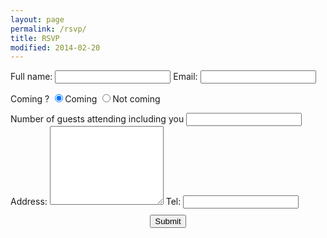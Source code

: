 ```yaml
---
layout: page
permalink: /rsvp/
title: RSVP
modified: 2014-02-20
---
```

<script src="{{ site.url }}/assets/js/vendor/h5f.min.js"></script>

<form markdown="0" action="https://docs.google.com/forms/d/1_K5UATic7NrNF3kJKgF0G6kb-raqZLQBkR9AEtmf5fM/formResponse" method="POST" id="ss-form" target="_self" onsubmit="">
<label for="entry_1006834607">
Full name:
<input type="text" name="entry.1006834607" value="" class="ss-q-short" id="entry_1006834607" dir="auto" aria-label="Full name  " aria-required="true" required="" >
</label>
<label for="entry_1023119450">
Email: <input type="email" name="entry.1023119450" value="" class="ss-q-short" id="entry_1023119450" dir="auto" aria-label="Email  Email address invalid" aria-required="true" required="" title="Email address invalid">
</label>

<label>Coming ?</label>
<label class="radio" for="entry_1142779736">
<input type="radio" name="entry.1142779736" value="Coming" id="group_1142779736_1" role="radio" class="ss-q-radio valid" aria-label="Coming" required="" aria-required="true" checked>Coming
</label>
<label class="radio" for="entry_1142779736">
<input type="radio" name="entry.1142779736" value="Not coming" id="group_1142779736_2" role="radio" class="ss-q-radio valid" aria-label="Not coming" required="" aria-required="true">Not coming
</label>

<label for="entry_1399220995">
Number of guests attending including you <input type="number" name="entry.1399220995" value="" class="ss-q-short" id="entry_1399220995" dir="auto" aria-label="Number of guest including you  This must be a number greater or equal to 0" aria-required="true" required="" step="any" min="0.0" aria-valuemin="0.0" title="This must be a number greater or equal to 0">
</label>
<label for="entry_1124372142">
Address:
<textarea name="entry.1124372142" rows="8" cols="0" class="ss-q-long valid" id="entry_1124372142" dir="auto" aria-label="Address This is to send you your invitation "></textarea>
</label>
<label for="entry_761390467">
Tel: <input type="text" name="entry.761390467" value="" class="ss-q-short valid" id="entry_761390467" dir="auto" aria-label="Phone number Just in case " title="">
</label>

<input type="hidden" name="draftResponse" value="[]">
<input type="hidden" name="pageHistory" value="0">

<div style="width:100%;text-align:center; margin-top:10px;">
<input type="submit" class="btn"></input>
</div>

</form>

<script type="text/javascript">H5F.setup(document.getElementById('ss-form'));</script>
